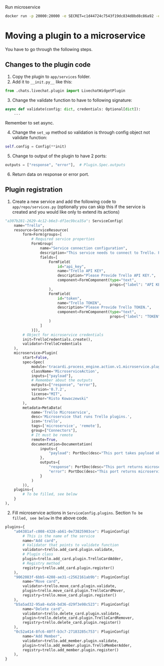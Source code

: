 Run microservice

```bash
docker run -p 20000:20000 -e SECRET=c1d44724c7543f19dc834d8bd8c86a92 -e API_KEY=983d32f6-4cd1-4ec1-b20c-f99f3eb8277b-db3e32536f658b6960aaad407c1a169cd02d7fd3 tracardi/com-microservice:1.0.0
```

# Moving a plugin to a microservice

You have to go through the following steps.

## Changes to the plugin code

1. Copy the plugin to `app/services` folder.
2. Add it to `__init.py__` like this:

```python
from .chats.livechat.plugin import LivechatWidgetPlugin
```

3. Change the validate function to have to following signature:

```python
async def validate(config: dict, credentials: Optional[dict]):
    ...
```

Remember to set async.

4. Change the `set_up` method so validation is through config object not validate function:

```Python
self.config = Config(**init)
```

5. Change to output of the plugin to have 2 ports:

```python
outputs = ["response", "error"],  # Plugin.Spec.outputs
```

6. Return data on response or error port.

## Plugin registration

1. Create a new service and add the following code to `app/repo/services.py` (optionally you can skip this if the service is created and you would like only to extend its
   actions)

```python
"a307b281-2629-4c12-b6e3-df1ec9bca35a": ServiceConfig(
    name="Trello",
    resource=ServiceResource(
        form=Form(groups=[
            # Required service properties
            FormGroup(
                name="Service connection configuration",
                description="This service needs to connect to Trello. Please provide API credentials.",
                fields=[
                    FormField(
                        id="api_key",
                        name="Trello API KEY",
                        description="Please Provide Trello API KEY.",
                        component=FormComponent(type="text",
                                                props={"label": "API KEY"})
                    ),
                    FormField(
                        id="token",
                        name="Trello TOKEN",
                        description="Please Provide Trello TOKEN.",
                        component=FormComponent(type="text",
                                                props={"label": "TOKEN"})
                    )
                ]
            )]),
        # Object for microservice credentials
        init=TrelloCredentials.create(),
        validator=TrelloCredentials
    ),
    microservice=Plugin(
        start=False,
        spec=Spec(
            module='tracardi.process_engine.action.v1.microservice.plugin',
            className='MicroserviceAction',
            inputs=["payload"],
            # Remember about the outputs
            outputs=["response", "error"],
            version='0.7.2',
            license="MIT",
            author="Risto Kowaczewski"
        ),
        metadata=MetaData(
            name='Trello Microservice',
            desc='Microservice that runs Trello plugins.',
            icon='trello',
            tags=['microservice', 'remote'],
            group=["Connectors"],
            # It must be remote
            remote=True,
            documentation=Documentation(
                inputs={
                    "payload": PortDoc(desc="This port takes payload object.")
                },
                outputs={
                    "response": PortDoc(desc="This port returns microservice response."),
                    "error": PortDoc(desc="This port returns microservice error.")
                }
            )
        )),
    plugins={
        # To be filled, see below
    }
),
```

2. Fill microservice actions in `ServiceConfig.plugins`. Section `To be filled, see below` in the above code.
```python
plugins={
    "a04381af-c008-4328-ab61-0e73825903ce": PluginConfig(
        # This is the name of the service
        name="Add card",
        # Validator that points to validate function
        validator=trello.add_card.plugin.validate,
        # Plugin class
        plugin=trello.add_card.plugin.TrelloCardAdder,
        # Registry method
        registry=trello.add_card.plugin.register()
    ),
    "9062083f-6bb5-4208-ae31-c2562161ab9b": PluginConfig(
        name="Move card",
        validator=trello.move_card.plugin.validate,
        plugin=trello.move_card.plugin.TrelloCardMover,
        registry=trello.move_card.plugin.register()
    ),
    "b5a5ad32-95a8-4a50-bd36-d29f3e98c523": PluginConfig(
        name="Delete card",
        validator=trello.delete_card.plugin.validate,
        plugin=trello.delete_card.plugin.TrelloCardRemover,
        registry=trello.delete_card.plugin.register()
    ),
    "0c52a414-8fc6-40ff-b3c7-27183285c753": PluginConfig(
        name="Add Member",
        validator=trello.add_member.plugin.validate,
        plugin=trello.add_member.plugin.TrelloMemberAdder,
        registry=trello.add_member.plugin.register()
    ),
}
```
   